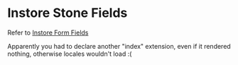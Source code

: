 # Instore Stone Fields

Refer to [Instore Form Fields](https://github.com/vtex-apps/instore-form-fields)

Apparently you had to declare another "index" extension, even if it rendered nothing, otherwise locales wouldn't load :(
